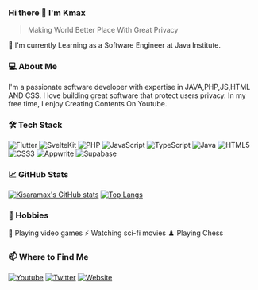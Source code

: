 <!-- Your name -->
### Hi there 👋 I'm Kmax

<!--
**githubusername/githubusername** is a ✨ _special_ ✨ repository because its `README.md` (this file) appears on your GitHub profile.
-->

<!-- Quotation -->
> Making World Better Place With Great Privacy

<!-- Job -->
:office: I'm currently Learning as a Software Engineer at Java Institute.

<!-- About you -->
### 💻 About Me
<!-- Few lines telling about you and your interest. For example: -->
I'm a passionate software developer with expertise in JAVA,PHP,JS,HTML AND CSS. I love building great software that protect users privacy. In my free time, I enjoy Creating Contents On Youtube.

<!-- Your tech stack -->
### 🛠 Tech Stack
<!-- TODO: Make the icons work for your preferred languages/technologies. -->
![Flutter](https://img.shields.io/badge/-php-black?style=flat-square&logo=php](https://img.shields.io/badge/-Flutter-black?style=flat-square&logo=flutter))
![SvelteKit](https://img.shields.io/badge/-SvelteKit-black?style=flat-square&logo=Svelte)
![PHP](https://img.shields.io/badge/-php-black?style=flat-square&logo=php)
![JavaScript](https://img.shields.io/badge/-JavaScript-black?style=flat-square&logo=javascript)
![TypeScript](https://img.shields.io/badge/-TypeScript-black?style=flat-square&logo=typescript)
![Java](https://img.shields.io/badge/-Java-black?style=flat-square&logo=java)
![HTML5](https://img.shields.io/badge/-HTML5-black?style=flat-square&logo=html5)
![CSS3](https://img.shields.io/badge/-CSS3-black?style=flat-square&logo=css3)
![Appwrite](https://img.shields.io/badge/-CSS3-black?style=flat-square&logo=css3](https://img.shields.io/badge/-Appwrite-black?style=flat-square&logo=appwrite))
![Supabase](https://img.shields.io/badge/-Supabase-black?style=flat-square&logo=Supabase)

<!-- Your GitHub stats -->
### 📈 GitHub Stats
<!-- TODO: Add your GitHub stats and top languages from https://github.com/anuraghazra/github-readme-stats -->
[![Kisaramax's GitHub stats](https://github-readme-stats.vercel.app/api?username=Kisaramax&show_icons=true&theme=radical)]()
[![Top Langs](https://github-readme-stats.vercel.app/api/top-langs/?username=Kisaramax&layout=compact&theme=radical)]()

<!-- Your accomplishments (like certifications or achievements) -->
<!--### 🏆 Accomplishments
- [Your Accomplishment 1]
- [Your Accomplishment 2]
- [Your Accomplishment 3]
-->

<!-- Your hobbies -->
### 🚀 Hobbies
<!-- Make sure to add relevant emojis -->
👾 Playing video games ⚡ Watching sci-fi movies ♟️ Playing Chess

<!-- Where to find me -->
### 📫 Where to Find Me
<!-- Your social media handles or website links -->
[![Youtube](https://img.shields.io/badge/-YOUTUBE-FF0000?style=for-the-badge&logo=youtube&logoColor=white)](https://www.youtube.com/channel/UCJjURfqGQjgI10HQsiQKD9g)
[![Twitter](https://img.shields.io/badge/-TWITTER-1DA1F2?style=for-the-badge&logo=twitter&logoColor=white)](https://twitter.com/KmaxGamingYT)
[![Website](https://img.shields.io/badge/-WEBSITE-000000?style=for-the-badge&logo=react&logoColor=white)](https://kmaxmods.com)

